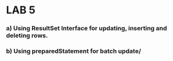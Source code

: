 # LAB 5

### a) Using ResultSet Interface for updating, inserting and deleting rows.
### b) Using preparedStatement for batch update/